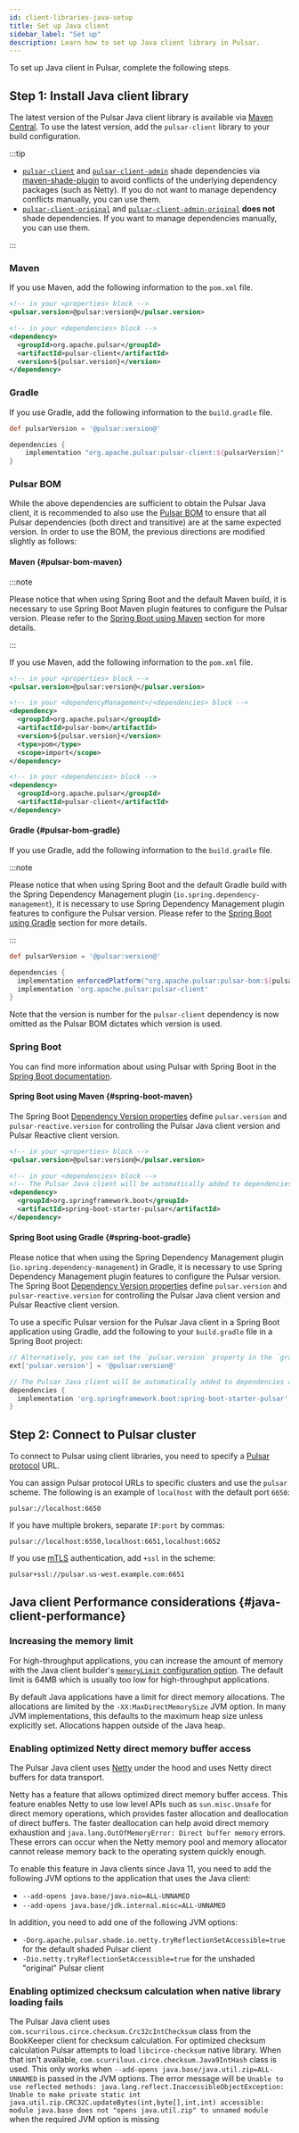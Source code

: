 ```yaml
---
id: client-libraries-java-setup
title: Set up Java client
sidebar_label: "Set up"
description: Learn how to set up Java client library in Pulsar.
---
```


To set up Java client in Pulsar, complete the following steps.

## Step 1: Install Java client library

The latest version of the Pulsar Java client library is available via [Maven Central](http://search.maven.org/#artifactdetails%7Corg.apache.pulsar%7Cpulsar-client%7C@pulsar:version@%7Cjar). To use the latest version, add the `pulsar-client` library to your build configuration.

:::tip

- [`pulsar-client`](https://search.maven.org/artifact/org.apache.pulsar/pulsar-client) and [`pulsar-client-admin`](https://search.maven.org/artifact/org.apache.pulsar/pulsar-client-admin) shade dependencies via [maven-shade-plugin](https://maven.apache.org/plugins/maven-shade-plugin/) to avoid conflicts of the underlying dependency packages (such as Netty). If you do not want to manage dependency conflicts manually, you can use them.
- [`pulsar-client-original`](https://search.maven.org/artifact/org.apache.pulsar/pulsar-client-original) and [`pulsar-client-admin-original`](https://search.maven.org/artifact/org.apache.pulsar/pulsar-client-admin-original) **does not** shade dependencies. If you want to manage dependencies manually, you can use them.

:::

### Maven

If you use Maven, add the following information to the `pom.xml` file.

```xml
<!-- in your <properties> block -->
<pulsar.version>@pulsar:version@</pulsar.version>

<!-- in your <dependencies> block -->
<dependency>
  <groupId>org.apache.pulsar</groupId>
  <artifactId>pulsar-client</artifactId>
  <version>${pulsar.version}</version>
</dependency>
```

### Gradle

If you use Gradle, add the following information to the `build.gradle` file.

```groovy
def pulsarVersion = '@pulsar:version@'

dependencies {
	implementation "org.apache.pulsar:pulsar-client:${pulsarVersion}"
}
```

### Pulsar BOM

While the above dependencies are sufficient to obtain the Pulsar Java client, it is recommended to also use the [Pulsar BOM](https://github.com/apache/pulsar/blob/master/pip/pip-326.md) to ensure that all Pulsar dependencies (both direct and transitive) are at the same expected version.
In order to use the BOM, the previous directions are modified slightly as follows:

#### Maven {#pulsar-bom-maven}

:::note

Please notice that when using Spring Boot and the default Maven build, it is necessary to use Spring Boot Maven plugin features to configure the Pulsar version. Please refer to the [Spring Boot using Maven](#spring-boot-maven) section for more details.

:::

If you use Maven, add the following information to the `pom.xml` file.

```xml
<!-- in your <properties> block -->
<pulsar.version>@pulsar:version@</pulsar.version>

<!-- in your <dependencyManagement>/<dependencies> block -->
<dependency>
  <groupId>org.apache.pulsar</groupId>
  <artifactId>pulsar-bom</artifactId>
  <version>${pulsar.version}</version>
  <type>pom</type>
  <scope>import</scope>
</dependency>

<!-- in your <dependencies> block -->
<dependency>
  <groupId>org.apache.pulsar</groupId>
  <artifactId>pulsar-client</artifactId>
</dependency>
```

#### Gradle {#pulsar-bom-gradle}

If you use Gradle, add the following information to the `build.gradle` file.

:::note

Please notice that when using Spring Boot and the default Gradle  build with the Spring Dependency Management plugin (`io.spring.dependency-management`), it is necessary to use Spring Dependency Management plugin features to configure the Pulsar version. Please refer to the [Spring Boot using Gradle](#spring-boot-gradle) section for more details.

:::

```groovy
def pulsarVersion = '@pulsar:version@'

dependencies {
  implementation enforcedPlatform("org.apache.pulsar:pulsar-bom:${pulsarVersion}")
  implementation 'org.apache.pulsar:pulsar-client'
}
```

Note that the version is number for the `pulsar-client` dependency is now omitted as the Pulsar BOM dictates which version is used.

### Spring Boot

You can find more information about using Pulsar with Spring Boot in the [Spring Boot documentation](https://docs.spring.io/spring-boot/reference/messaging/pulsar.html).

#### Spring Boot using Maven {#spring-boot-maven}

The Spring Boot [Dependency Version properties](https://docs.spring.io/spring-boot/docs/current/reference/html/appendix-dependency-versions.html) define `pulsar.version` and `pulsar-reactive.version` for controlling the Pulsar Java client version and Pulsar Reactive client version.

```xml
<!-- in your <properties> block -->
<pulsar.version>@pulsar:version@</pulsar.version>

<!-- in your <dependencies> block -->
<!-- The Pulsar Java client will be automatically added to dependencies as a transitive dependency of the spring-boot-starter-pulsar dependency -->
<dependency>
  <groupId>org.springframework.boot</groupId>
  <artifactId>spring-boot-starter-pulsar</artifactId>
</dependency>
```

#### Spring Boot using Gradle {#spring-boot-gradle}

Please notice that when using the Spring Dependency Management plugin (`io.spring.dependency-management`) in Gradle, it is necessary to use Spring Dependency Management plugin features to configure the Pulsar version.
The Spring Boot [Dependency Version properties](https://docs.spring.io/spring-boot/docs/current/reference/html/appendix-dependency-versions.html) define `pulsar.version` and `pulsar-reactive.version` for controlling the Pulsar Java client version and Pulsar Reactive client version.

To use a specific Pulsar version for the Pulsar Java client in a Spring Boot application using Gradle, add the following to your `build.gradle` file in a Spring Boot project:

```groovy
// Alternatively, you can set the `pulsar.version` property in the `gradle.properties` file.
ext['pulsar.version'] = '@pulsar:version@'

// The Pulsar Java client will be automatically added to dependencies as a transitive dependency of the spring-boot-starter-pulsar dependency
dependencies {
  implementation 'org.springframework.boot:spring-boot-starter-pulsar'
}
```

## Step 2: Connect to Pulsar cluster

To connect to Pulsar using client libraries, you need to specify a [Pulsar protocol](developing-binary-protocol.md) URL.

You can assign Pulsar protocol URLs to specific clusters and use the `pulsar` scheme. The following is an example of `localhost` with the default port `6650`:

```http
pulsar://localhost:6650
```

If you have multiple brokers, separate `IP:port` by commas:

```http
pulsar://localhost:6550,localhost:6651,localhost:6652
```

If you use [mTLS](security-tls-authentication.md) authentication, add `+ssl` in the scheme:

```http
pulsar+ssl://pulsar.us-west.example.com:6651
```

## Java client Performance considerations {#java-client-performance}

### Increasing the memory limit

For high-throughput applications, you can increase the amount of memory with the Java client builder's [`memoryLimit` configuration option](https://pulsar.apache.org/api/client/4.0.x/org/apache/pulsar/client/api/ClientBuilder.html#memoryLimit(long,org.apache.pulsar.client.api.SizeUnit)). The default limit is 64MB which is usually too low for high-throughput applications.

By default Java applications have a limit for direct memory allocations. The allocations are limited by the `-XX:MaxDirectMemorySize` JVM option. In many JVM implementations, this defaults to the maximum heap size unless explicitly set. Allocations happen outside of the Java heap.

### Enabling optimized Netty direct memory buffer access

The Pulsar Java client uses [Netty](https://netty.io/) under the hood and uses Netty direct buffers for data transport.

Netty has a feature that allows optimized direct memory buffer access. This feature enables Netty to use low level APIs such as `sun.misc.Unsafe` for direct memory operations, which provides faster allocation and deallocation of direct buffers.
The faster deallocation can help avoid direct memory exhaustion and `java.lang.OutOfMemoryError: Direct buffer memory` errors. These errors can occur when the Netty memory pool and memory allocator cannot release memory back to the operating system quickly enough.

To enable this feature in Java clients since Java 11, you need to add the following JVM options to the application that uses the Java client:

- `--add-opens java.base/java.nio=ALL-UNNAMED`
- `--add-opens java.base/jdk.internal.misc=ALL-UNNAMED`

In addition, you need to add one of the following JVM options:

- `-Dorg.apache.pulsar.shade.io.netty.tryReflectionSetAccessible=true` for the default shaded Pulsar client
- `-Dio.netty.tryReflectionSetAccessible=true` for the unshaded "original" Pulsar client

### Enabling optimized checksum calculation when native library loading fails

The Pulsar Java client uses `com.scurrilous.circe.checksum.Crc32cIntChecksum` class from the BookKeeper client for checksum calculation. For optimized checksum calculation Pulsar attempts to load `libcirce-checksum` native library. When that isn't available, `com.scurrilous.circe.checksum.Java9IntHash` class is used.
This only works when `--add-opens java.base/java.util.zip=ALL-UNNAMED` is passed in the JVM options.
The error message will be `Unable to use reflected methods:
java.lang.reflect.InaccessibleObjectException: Unable to make private static int java.util.zip.CRC32C.updateBytes(int,byte[],int,int) accessible: module java.base does not "opens java.util.zip" to unnamed module` when the required JVM option is missing

